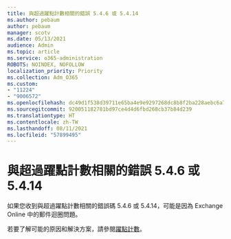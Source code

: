 ```yaml
---
title: 與超過躍點計數相關的錯誤 5.4.6 或 5.4.14
ms.author: pebaum
author: pebaum
manager: scotv
ms.date: 05/13/2021
audience: Admin
ms.topic: article
ms.service: o365-administration
ROBOTS: NOINDEX, NOFOLLOW
localization_priority: Priority
ms.collection: Adm_O365
ms.custom:
- "11224"
- "9006572"
ms.openlocfilehash: dc49d1f538d39711e65ba4e9e9297268dc8b8f2ba228aebc6a7154658c688deb
ms.sourcegitcommit: 920051182781bd97ce4d4d6fbd268cb37b84d239
ms.translationtype: HT
ms.contentlocale: zh-TW
ms.lasthandoff: 08/11/2021
ms.locfileid: "57899495"
---
```

# <a name="error-546-or-5414-related-to-hop-count-exceeded"></a>與超過躍點計數相關的錯誤 5.4.6 或 5.4.14

如果您收到與超過躍點計數相關的錯誤碼 5.4.6 或 5.4.14，可能是因為 Exchange Online 中的郵件迴圈問題。

若要了解可能的原因和解決方案，請參閱[躍點計數](https://docs.microsoft.com/exchange/mail-flow-best-practices/non-delivery-reports-in-exchange-online/fix-error-code-5-4-6-through-5-4-20-in-exchange-online)。